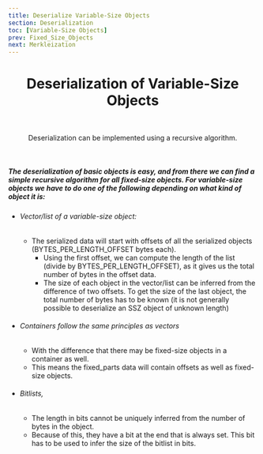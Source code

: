 ```yaml
---
title: Deserialize Variable-Size Objects
section: Deserialization
toc: [Variable-Size Objects]
prev: Fixed_Size_Objects
next: Merkleization
---
```


<div align='center' id='Variable-Size%20Objects'>

# Deserialization of Variable-Size Objects
<br/>

Deserialization can be implemented using a recursive algorithm. 

</div>
<div align='start'>
<br/>

##### The deserialization of basic objects is easy, and from there we can find a simple recursive algorithm for all fixed-size objects. For variable-size objects we have to do one of the following depending on what kind of object it is:

- ###### Vector/list of a variable-size object: 
  - The serialized data will start with offsets of all the serialized objects (BYTES_PER_LENGTH_OFFSET bytes each).
    - Using the first offset, we can compute the length of the list (divide by BYTES_PER_LENGTH_OFFSET), as it gives us the total number of bytes in the offset data.
    - The size of each object in the vector/list can be inferred from the difference of two offsets. To get the size of the last object, the total number of bytes has to be known (it is not generally possible to deserialize an SSZ object of unknown length)
- ###### Containers follow the same principles as vectors 
  - With the difference that there may be fixed-size objects in a container as well. 
  - This means the fixed_parts data will contain offsets as well as fixed-size objects.
- ###### Bitlists, 
  - The length in bits cannot be uniquely inferred from the number of bytes in the object. 
  - Because of this, they have a bit at the end that is always set. This bit has to be used to infer the size of the bitlist in bits.

